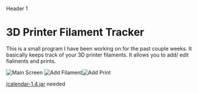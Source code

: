 Header 1 
# 3D Printer Filament Tracker

This is a small program I have been working on for the past couple weeks. It basically keeps track of your 3D printer filaments. It allows you to add/ edit fialments and prints.

![Main Screen](http://i.imgur.com/bU9H0he.png)
![Add Filament](http://i.imgur.com/nU90xzq.png)![Add Print](http://i.imgur.com/zRKCyuX.png)

[jcalendar-1.4.jar](http://toedter.com/jcalendar/) needed
